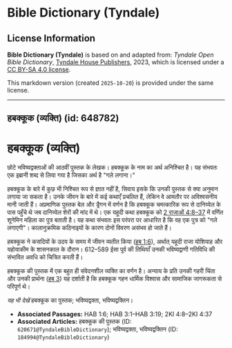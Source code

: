 # Bible Dictionary (Tyndale)

## License Information

**Bible Dictionary (Tyndale)** is based on and adapted from: _Tyndale Open Bible Dictionary_, [Tyndale House Publishers](https://tyndaleopenresources.com/), 2023, which is licensed under a [CC BY-SA 4.0 license](https://creativecommons.org/licenses/by-sa/4.0/legalcode.en).

This markdown version (created `2025-10-20`) is provided under the same license.



--------------------------------

## हबक्कूक (व्यक्ति) (id: 648782)

हबक्कूक (व्यक्ति)
=================

छोटे भविष्यद्वक्ताओं की आठवीं पुस्तक के लेखक। हबक्कूक के नाम का अर्थ अनिश्चित है। यह संभवतः एक इब्रानी शब्द से लिया गया है जिसका अर्थ है "गले लगाना।"

हबक्कूक के बारे में कुछ भी निश्चित रूप से ज्ञात नहीं है, सिवाय इसके कि उनकी पुस्तक से क्या अनुमान लगाया जा सकता है। उनके जीवन के बारे में कई कथाएँ प्रचलित हैं, लेकिन वे आमतौर पर अविश्वसनीय मानी जाती हैं। अप्रमाणिक पुस्तक बेल और ड्रैगन में वर्णन है कि हबक्कूक चमत्कारिक रूप से दानिय्येल के पास पहुँचे थे जब दानिय्येल शेरों की मांद में थे। एक यहूदी कथा हबक्कूक को [2 राजाओं 4:8–37](https://ref.ly/2Kgs4:8-2Kgs4:37) में वर्णित शूनेमिन महिला का पुत्र बताती है। यह कथा संभवतः इस परंपरा पर आधारित है कि वह एक पुत्र को "गले लगाएगी"। कालानुक्रमिक कठिनाइयों के कारण दोनों विवरण असंभव हो जाते हैं।

हबक्कूक ने कसदियों के उदय के समय में जीवन व्यतीत किया ([हब 1:6](https://ref.ly/Hab1:6)), अर्थात् यहूदी राजा योशियाह और यहोयाकीम के शासनकाल के दौरान। 612–589 ईसा पूर्व की तिथियाँ उनकी भविष्यद्वाणी गतिविधि की संभावित अवधि को चित्रित करती हैं।

हबक्कूक की पुस्तक में एक बहुत ही संवेदनशील व्यक्ति का वर्णन है। अन्याय के प्रति उनकी गहरी चिंता और उनकी प्रार्थना ([हब 3](https://ref.ly/Hab3:1-Hab3:19)) यह दर्शाती है कि हबक्कूक गहन धार्मिक विश्वास और सामाजिक जागरूकता से परिपूर्ण थे।

*यह भी देखें* हबक्कूक का पुस्तक; भविष्यद्वक्ता, भविष्यद्वक्तिन।

* **Associated Passages:** HAB 1:6; HAB 3:1–HAB 3:19; 2KI 4:8–2KI 4:37
* **Associated Articles:** हबक्कूक की पुस्तक (ID: `620671@TyndaleBibleDictionary`); भविष्यद्वक्ता, भविष्यद्वक्तिन (ID: `184994@TyndaleBibleDictionary`)

